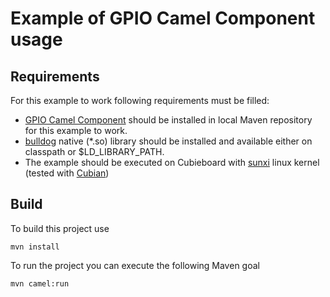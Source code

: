 Example of GPIO Camel Component usage
=====================================

Requirements
------------
For this example to work following requirements must be filled:
* [GPIO Camel Component](https://github.com/px3/camel-gpio) should be installed in local Maven repository for this example to work.
* [bulldog](https://github.com/px3/bulldog) native (*.so) library should be installed and available either on classpath or $LD_LIBRARY_PATH.
* The example should be executed on Cubieboard with [sunxi](http://linux-sunxi.org/) linux kernel (tested with [Cubian](http://cubian.org/))

Build
-----
To build this project use

	mvn install

To run the project you can execute the following Maven goal

	mvn camel:run